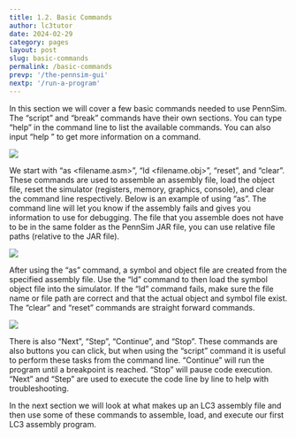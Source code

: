 ```yaml
---
title: 1.2. Basic Commands
author: lc3tutor
date: 2024-02-29
category: pages
layout: post
slug: basic-commands
permalink: /basic-commands
prevp: '/the-pennsim-gui'
nextp: '/run-a-program'
---
```


In this section we will cover a few basic commands needed to use PennSim. The “script” and “break” commands have their own sections. You can type “help” in the command line to list the available commands. You can also input “help <command>” to get more information on a command.

<img src="{{ site.imageurl }}1/1-2-1a.png" class="center_img">

We start with “as <filename.asm>”, “ld <filename.obj>”, “reset”, and “clear”. These commands are used to assemble an assembly file, load the object file, reset the simulator (registers, memory, graphics, console), and clear the command line respectively. Below is an example of using “as”. The command line will let you know if the assembly fails and gives you information to use for debugging. The file that you assemble does not have to be in the same folder as the PennSim JAR file, you can use relative file paths (relative to the JAR file).

<img src="{{ site.imageurl }}1/1-2-1.png" class="center_img">

After using the “as” command, a symbol and object file are created from the specified assembly file. Use the “ld” command to then load the symbol object file into the simulator. If the “ld” command fails, make sure the file name or file path are correct and that the actual object and symbol file exist. The “clear” and “reset” commands are straight forward commands.

<img src="{{ site.imageurl }}1/1-2-2.png" class="center_img">

There is also “Next”, “Step”, “Continue”, and “Stop”. These commands are also buttons you can click, but when using the “script” command it is useful to perform these tasks from the command line. “Continue” will run the program until a breakpoint is reached. “Stop” will pause code execution. “Next” and “Step” are used to execute the code line by line to help with troubleshooting.

In the next section we will look at what makes up an LC3 assembly file and then use some of these commands to assemble, load, and execute our first LC3 assembly program.

